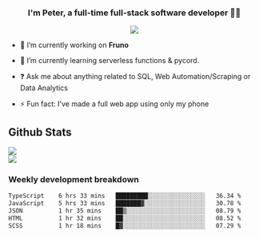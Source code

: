 
### <div align="center">I'm Peter, a full-time full-stack software developer 👨‍💻</div>  
<div align="center">
<a href="https://ko-fi.com/theofficialpeter" target="_blank" style="display: inline-block;">
                <img
                    src="https://img.shields.io/badge/Donate-Ko--fi-F16061.svg?style=flat-square&logo=ko-fi" 
                    align="center"
                />
            </a> 
</div>  

- 🔭 I’m currently working on **Fruno**  
  

- 🌱 I’m currently learning serverless functions & pycord.  
  

- ❓ Ask me about anything related to SQL, Web Automation/Scraping or Data Analytics  
  

- ⚡ Fun fact: I've made a full web app using only my phone  
  



## Github Stats  
![](https://github-readme-stats.vercel.app/api?username=TheOfficialPeter&theme=tokyonight&hide_border=true&include_all_commits=false&count_private=false)<br/>
![](https://github-readme-stats.vercel.app/api/top-langs/?username=TheOfficialPeter&theme=tokyonight&hide_border=true&include_all_commits=false&count_private=false&layout=compact)

<h3>Weekly development breakdown</h3>

<!--START_SECTION:waka-->

```txt
TypeScript    6 hrs 33 mins   █████████░░░░░░░░░░░░░░░░   36.34 %
JavaScript    5 hrs 33 mins   ███████▓░░░░░░░░░░░░░░░░░   30.78 %
JSON          1 hr 35 mins    ██▒░░░░░░░░░░░░░░░░░░░░░░   08.79 %
HTML          1 hr 32 mins    ██░░░░░░░░░░░░░░░░░░░░░░░   08.52 %
SCSS          1 hr 18 mins    █▓░░░░░░░░░░░░░░░░░░░░░░░   07.29 %
```

<!--END_SECTION:waka-->
